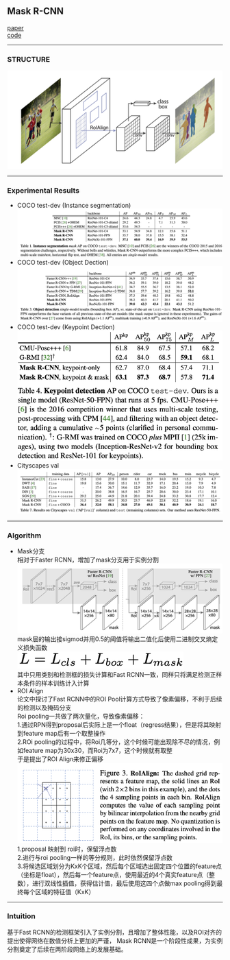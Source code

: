 ## Mask R-CNN
[paper](ttps://arxiv.org/pdf/1703.06870.pdf)  
[code](https://github.com/facebookresearch/maskrcnn-benchmark)  

---
### STRUCTURE
![](src/Structure_0.png)

---
### Experimental Results
* COCO test-dev (Instance segmentation)  
![](src/ER_0.png)  
* COCO test-dev (Object Dection)  
![](src/ER_1.png)  
* COCO test-dev (Keypoint Dection)  
![](src/ER_2.png)  
* Cityscapes val  
![](src/ER_3.png)

---
### Algorithm
* Mask分支  
相对于Faster RCNN，增加了mask分支用于实例分割  
![](src/Oth_0.png)  
mask层的输出接sigmod并用0.5的阈值将输出二值化后使用二进制交叉熵定义损失函数  
![](src/Oth_1.png)  
其中只用类别和检测框的损失计算和Fast RCNN一致，同样只将满足检测正样本条件的样本训练计入计算  
* ROI Align  
论文中探讨了Fast RCNN中的ROI Pool计算方式导致了像素偏移，不利于后续的检测以及掩码分支  
Roi pooling一共做了两次量化，导致像素偏移：  
1.通过RPN得到proposal后实际上是一个float（regress结果），但是将其映射到feature map后有一个取整操作  
2.ROi pooling的过程中，将Roi几等分，这个时候可能出现除不尽的情况，例如feature map为30x30，而Roi为7x7，这个时候就有取整  
于是提出了ROI Align来修正偏移  
![](src/Oth_2.png)  
1.proposal 映射到 roi时，保留浮点数  
2.进行与roi pooling一样的等分规则，此时依然保留浮点数  
3.将候选区域划分为KxK个区域，然后每个区域选出固定四个位置的feature点（坐标是float），然后每一个feature点，使用最近的4个真实feature点（整数），进行双线性插值，获得估计值，最后使用这四个点做max pooling得到最终每个区域的特征值（KxK）

---
### Intuition
基于Fast RCNN的检测框架引入了实例分割，且增加了整体性能，以及ROI对齐的提出使得网络在数值分析上更加的严谨，
Mask RCNN是一个阶段性成果，为实例分割奠定了后续在两阶段网络上的发展基础。